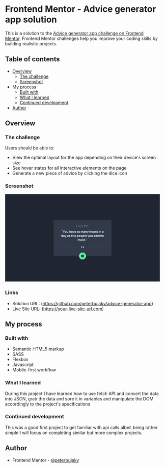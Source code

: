 # Frontend Mentor - Advice generator app solution

This is a solution to the [Advice generator app challenge on Frontend Mentor](https://www.frontendmentor.io/challenges/advice-generator-app-QdUG-13db). Frontend Mentor challenges help you improve your coding skills by building realistic projects.

## Table of contents

- [Overview](#overview)
  - [The challenge](#the-challenge)
  - [Screenshot](#screenshot)
- [My process](#my-process)
  - [Built with](#built-with)
  - [What I learned](#what-i-learned)
  - [Continued development](#continued-development)
- [Author](#author)

## Overview

### The challenge

Users should be able to:

- View the optimal layout for the app depending on their device's screen size
- See hover states for all interactive elements on the page
- Generate a new piece of advice by clicking the dice icon

### Screenshot

![Desktop](design/solution-screenshot-desktop.png)


### Links

- Solution URL: (https://github.com/peterbujaky/advice-generator-app)
- Live Site URL: (https://your-live-site-url.com)

## My process

### Built with

- Semantic HTML5 markup
- SASS
- Flexbox
- Javascript
- Mobile-first workflow

### What I learned

During this project I have learned how to use fetch API and convert the data into JSON, grab the data and sore it in variables and manipulate the DOM accordingly to the project's specifications


### Continued development

This was a good first project to get familiar with api calls albeit being rather simple I will focus on completing similar but more complex projects.

## Author
- Frontend Mentor - [@peterbujaky](https://www.frontendmentor.io/profile/peterbujaky)
